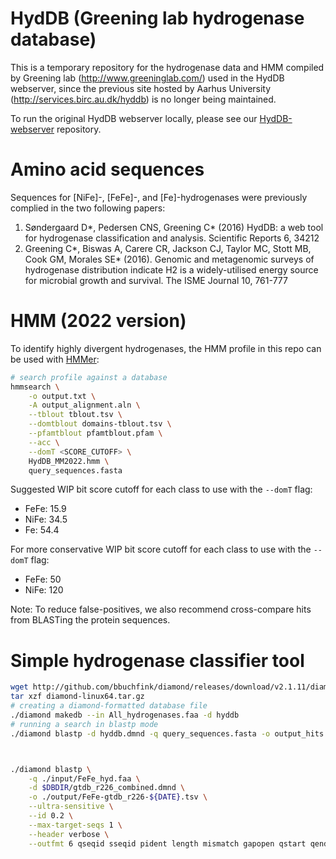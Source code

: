 # HydDB (Greening lab hydrogenase database)

This is a temporary repository for the hydrogenase data and HMM compiled by Greening lab (<http://www.greeninglab.com/>) used in the HydDB webserver, since the previous site hosted by Aarhus University (<http://services.birc.au.dk/hyddb>) is no longer being maintained.

To run the original HydDB webserver locally, please see our [HydDB-webserver](https://github.com/GreeningLab/HydDB-webserver) repository.

# Amino acid sequences

Sequences for [NiFe]-, [FeFe]-, and [Fe]-hydrogenases were previously complied in the two following papers:

1. Søndergaard D\*, Pedersen CNS, Greening C\* (2016) HydDB: a web tool for hydrogenase classification and analysis. Scientific Reports 6, 34212
2. Greening C\*, Biswas A, Carere CR, Jackson CJ, Taylor MC, Stott MB, Cook GM, Morales SE\* (2016). Genomic and metagenomic surveys of hydrogenase distribution indicate H2 is a widely-utilised energy source for microbial growth and survival. The ISME Journal 10, 761-777

# HMM (2022 version)

To identify highly divergent hydrogenases, the HMM profile in this repo can be used with [HMMer](http://hmmer.org/):

```bash
# search profile against a database
hmmsearch \
    -o output.txt \
    -A output_alignment.aln \
    --tblout tblout.tsv \
    --domtblout domains-tblout.tsv \
    --pfamtblout pfamtblout.pfam \
    --acc \
    --domT <SCORE_CUTOFF> \
    HydDB_MM2022.hmm \
    query_sequences.fasta
```

Suggested WIP bit score cutoff for each class to use with the `--domT` flag:

* FeFe: 15.9
* NiFe: 34.5
* Fe: 54.4

For more conservative WIP bit score cutoff for each class to use with the `--domT` flag:

* FeFe: 50
* NiFe: 120

Note: To reduce false-positives, we also recommend cross-compare hits from BLASTing the protein sequences.

# Simple hydrogenase classifier tool

```bash
wget http://github.com/bbuchfink/diamond/releases/download/v2.1.11/diamond-linux64.tar.gz
tar xzf diamond-linux64.tar.gz
# creating a diamond-formatted database file
./diamond makedb --in All_hydrogenases.faa -d hyddb
# running a search in blastp mode
./diamond blastp -d hyddb.dmnd -q query_sequences.fasta -o output_hits.tsv



./diamond blastp \
    -q ./input/FeFe_hyd.faa \
    -d $DBDIR/gtdb_r226_combined.dmnd \
    -o ./output/FeFe-gtdb_r226-${DATE}.tsv \
    --ultra-sensitive \
    --id 0.2 \
    --max-target-seqs 1 \
    --header verbose \
    --outfmt 6 qseqid sseqid pident length mismatch gapopen qstart qend sstart send evalue bitscore full_sseq

```
